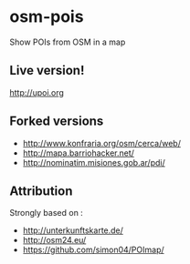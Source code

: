 # osm-pois

Show POIs from OSM in a map

## Live version!

http://upoi.org

## Forked versions

 - http://www.konfraria.org/osm/cerca/web/
 - http://mapa.barriohacker.net/
 - http://nominatim.misiones.gob.ar/pdi/

## Attribution

Strongly based on :
 - http://unterkunftskarte.de/
 - http://osm24.eu/
 - https://github.com/simon04/POImap/
